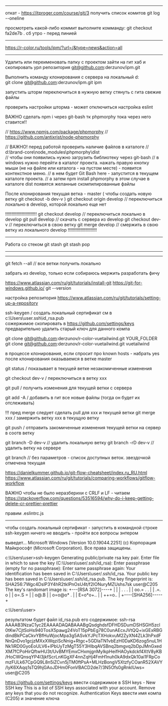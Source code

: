 ﻿*************
откат - https://itproger.com/course/git/3
получить список комитов
git log --oneline

просмотреть какой-либо коммит выполните комманду: git checkout fa2de7b  . сб утро - перед пинией

*************
https://r-color.ru/tools/ipm/?url=/&type=news&action=all
*************

Удалить или переименовать папку с проектом
зайти на гит хаб и скопировать урл репозитория
git@github.com:derzunov/ipm.git

Выполнить команду клонирования с сервера на локальный
d:\
git clone git@github.com:derzunov/ipm.git ipm

запустить шторм
переключиться в нужную ветку
стянуть с гита свежие файлы

проверить настройки шторма - может отключиться настройка eslint

ВАЖНО сделать npm i через git-bash тк phpmorphy тока через него ставится!!

// https://www.npmjs.com/package/phpmorphy
// https://github.com/antixrist/node-phpmorphy

// ВАЖНО! перед работой проверить наличие файлов в каталоге
// d:\brand-core\node_modules\phpmorphy\dist\
// чтобы они появились нужно загрузить библиотеку через git-bash
// в windows нужно перейти в каталог проекта. нажать правую кнопку мыши (не на файле или каталога - на пустом месте) - появится контекстное меню.
// в нем будет Git Bash here - запустится в текущем каталоге проекта.
// а затем npm install phpmorphy в этом случае в каталоге dist появятся желанные скомпилированные файлы



После клонирования текущая ветка - master
( чтобы создать новую ветку git checkout -b dev-v )
git checkout origin develop // переключиться локально в develop, которой локально еще нет



!!!!!!!!!!!!!!!!!!!!!!!!!
git checkout develop // переключиться локально в develop
git pull develop // скачать с сервера из develop
git checkout dev-v // переключиться в свою ветку
git merge develop // смержить в свою ветку из локального develop
!!!!!!!!!!!!!!!!!!!!!!!

****************
Работа со стеком
git stash
git stash pop
****************


*************

git fetch --all  // все ветки получить локально



забрать из develop, только если собираюсь мержить
разработать фичу

https://www.atlassian.com/ru/git/tutorials/install-git
https://git-for-windows.github.io/
git --version


настройка репозитория
https://www.atlassian.com/ru/git/tutorials/setting-up-a-repository


ssh-keygen / создать локальный сертификат
см в c:\Users\user\.ssh\id_rsa.pub  
сожержимое скопировать в https://github.com/settings/keys
предварительно удалить старый ключ для данного компа


git clone git@github.com:derzunov/r-color-vuetailwind.git YOUR_FOLDER
git clone git@github.com:derzunov/r-color-vuetailwind.git vuetailwind

в процессе клонирования, если спросит про known hosts - набрать  yes
после клонирования оказываемся в ветке master


git status / показывает в текущей ветке незакомиченные изменения

git checkout dev-v / переключиться в ветку xxx

git pull / получить изменения для текущей ветки с сервера

git add -A / добавить в гит все новые файлы (тогда он будет их отслеживать)

!!! пред merge следует сделать pull для xxx и текущей ветки
git merge xxx / замержить ветку xxx в текущую ветку

git push / отправить закомиченные изменения текущей ветки на сервер в соотв ветку

git branch -D dev-v // удалить локальную ветку
git branch -rD dev-v // удалить ветку на сервере


git branch // без параметров - список доступных веток. звездочкой отмечена текущая




https://danielkummer.github.io/git-flow-cheatsheet/index.ru_RU.html
https://www.atlassian.com/ru/git/tutorials/comparing-workflows/gitflow-workflow


ВАЖНО
чтобы не было неразберихи с CRLF и LF - читаем
https://stackoverflow.com/questions/53516594/why-do-i-keep-getting-delete-cr-prettier-prettier

правим
.eslintrc.js

-------------
чтобы создать локальный сертификат - запустить в командной строке
ssh-keygen
ничего не вводить - пройти все вопросы энтером

выведет...
Microsoft Windows [Version 10.0.19044.2251]
(c) Корпорация Майкрософт (Microsoft Corporation). Все права защищены.

c:\Users\user>ssh-keygen
Generating public/private rsa key pair.
Enter file in which to save the key (C:\Users\user/.ssh/id_rsa):
Enter passphrase (empty for no passphrase):
Enter same passphrase again:
Your identification has been saved in C:\Users\user/.ssh/id_rsa.
Your public key has been saved in C:\Users\user/.ssh/id_rsa.pub.
The key fingerprint is:
SHA256:7Wgc4DslP3Y4hR2tkIPnOsU4t/f2IONuryMZUshs7sk user@C205
The key's randomart image is:
+---[RSA 3072]----+
|                 |
|       . . .     |
|     oo.= . .    |
|     .=*.* o     |
|     o=.S =      |
|      o@.B       |
|     o=o@o* .    |
|      E=o*o+..   |
|         ++=o..  |
+----[SHA256]-----+

c:\Users\user>

результатом будет файл id_rsa.pub
его содержимое:
ssh-rsa AAAAB3NzaC1yc2EAAAADAQABAAABgQsdghdsfDFHDSDumDSHSGH5zcl0tKw7CjtSoHs940TosX5раыg24VoT15pPbEg78C0unAEcxJVtQQ+ixGExRBGdindBkPCaCkvYBfHuWjocMpa3g5ASvkYJPcTXHokvuM2ZyXN4ZLk3hPxdFNnQnDvo1gcjzMXxXWqziScNnig+Rtgc+5GDlaTN1vbEzH0DaKD6zog5nuL1HNk1iRD0GyoEoULV6+lPbUyTzMgT55Y3HIbqAVSBnq2bmgvq2bDpJMnGxedXM7fCPoHirQftwHU3t/UvBMYEmxCHxmjgnMyIkpHeifHAOykdckf4XtV8yKB/HoCWQnsqYP4l3jkfScrLnKGgXF4nnZqHj4FmH1nuh0kA9dxQk10ai1FRpComzFULk67CpGQ9L8n5iZCvn5jTM0ftPsA+MLHzBongV5XtzfyCOanR52XAVY/lyK6XAqq1sTQ9hjGAoJDHm0FonVBACD2de7/3N5Ofs0gRnkIUws= user@C205

https://github.com/settings/keys
ввести содержимое в SSH keys  - New SSH key
This is a list of SSH keys associated with your account. Remove any keys that you do not recognize.
Authentication Keys
ввести имя компа (С205) и значение ключа




